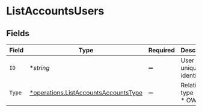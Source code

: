 # ListAccountsUsers


## Fields

| Field                                                                                       | Type                                                                                        | Required                                                                                    | Description                                                                                 |
| ------------------------------------------------------------------------------------------- | ------------------------------------------------------------------------------------------- | ------------------------------------------------------------------------------------------- | ------------------------------------------------------------------------------------------- |
| `ID`                                                                                        | **string*                                                                                   | :heavy_minus_sign:                                                                          | User unique identifier.                                                                     |
| `Type`                                                                                      | [*operations.ListAccountsAccountsType](../../models/operations/listaccountsaccountstype.md) | :heavy_minus_sign:                                                                          | Relation type<br/>* OWNER -                                                                 |